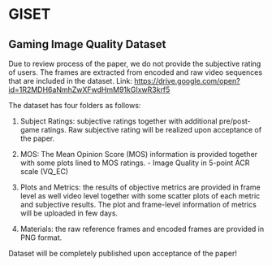 # GISET
## Gaming Image Quality Dataset
 

Due to review process of the paper, we do not provide the subjective rating of users. The frames are extracted from encoded and raw video sequences that are included in the dataset. 
Link:
https://drive.google.com/open?id=1R2MDH6aNmhZwXFwdHmM91kGIxwR3krf5

The dataset has four folders as follows:

1.	Subject Ratings: subjective ratings together with additional pre/post-game ratings. Raw subjective rating will be realized upon acceptance of the paper. 

2.	MOS: The Mean Opinion Score (MOS) information is provided together with some plots lined to MOS ratings.   - Image Quality in 5-point ACR scale (VQ_EC)
 

3.	Plots and Metrics: the results of objective metrics are provided in frame level as well video level together with some scatter plots of each metric and subjective results. The plot and frame-level information of metrics will be uploaded in few days. 

4.	Materials: the raw reference frames and encoded frames are provided in PNG format.


Dataset will be completely published upon acceptance of the paper!

